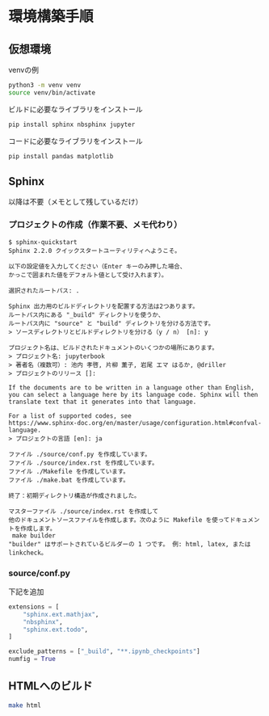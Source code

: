 # 環境構築手順

## 仮想環境

venvの例

```bash
python3 -m venv venv
source venv/bin/activate
```

ビルドに必要なライブラリをインストール

```bash
pip install sphinx nbsphinx jupyter
```

コードに必要なライブラリをインストール

```bash
pip install pandas matplotlib
```

## Sphinx

以降は不要（メモとして残しているだけ）

### プロジェクトの作成（作業不要、メモ代わり）

```console
$ sphinx-quickstart 
Sphinx 2.2.0 クイックスタートユーティリティへようこそ。

以下の設定値を入力してください（Enter キーのみ押した場合、
かっこで囲まれた値をデフォルト値として受け入れます）。

選択されたルートパス: .

Sphinx 出力用のビルドディレクトリを配置する方法は2つあります。
ルートパス内にある "_build" ディレクトリを使うか、
ルートパス内に "source" と "build" ディレクトリを分ける方法です。
> ソースディレクトリとビルドディレクトリを分ける（y / n） [n]: y

プロジェクト名は、ビルドされたドキュメントのいくつかの場所にあります。
> プロジェクト名: jupyterbook
> 著者名（複数可）: 池内 孝啓, 片柳 薫子, 岩尾 エマ はるか, @driller
> プロジェクトのリリース []: 

If the documents are to be written in a language other than English,
you can select a language here by its language code. Sphinx will then
translate text that it generates into that language.

For a list of supported codes, see
https://www.sphinx-doc.org/en/master/usage/configuration.html#confval-language.
> プロジェクトの言語 [en]: ja

ファイル ./source/conf.py を作成しています。
ファイル ./source/index.rst を作成しています。
ファイル ./Makefile を作成しています。
ファイル ./make.bat を作成しています。

終了：初期ディレクトリ構造が作成されました。

マスターファイル ./source/index.rst を作成して
他のドキュメントソースファイルを作成します。次のように Makefile を使ってドキュメントを作成します。
 make builder
"builder" はサポートされているビルダーの 1 つです。 例: html, latex, または linkcheck。
```

### source/conf.py

下記を追加

```python
extensions = [
    "sphinx.ext.mathjax",
    "nbsphinx",
    "sphinx.ext.todo",
]

exclude_patterns = ["_build", "**.ipynb_checkpoints"]
numfig = True
```

## HTMLへのビルド

```bash
make html
```
